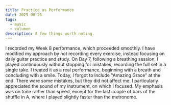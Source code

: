```yaml
---
title: Practice as Performance
date: 2025-08-26
tags:
  - music
  - volumen
description: A few things worth noting.
---
```


I recorded my Week 8 performance, which proceeded smoothly. I have modified my approach by not recording every exercise, instead focusing on daily guitar practice and study. On Day 7, following a breathing session, I played continuously without stopping for mistakes, recording the full set in a single take. I treated it as a real performance, beginning with a breath and concluding with a smile. Today, I forgot to include "Amazing Grace" at the end. There were some mistakes, but they did not affect me. I particularly appreciated the sound of my instrument, on which I focused. My emphasis was on tone rather than speed, except for the last couple of bars of the shuffle in A, where I played slightly faster than the metronome. 